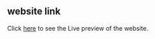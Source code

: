 ## website link
Click [here](https://sumanislam.github.io/quote-generator/) to see the Live preview of the website.
